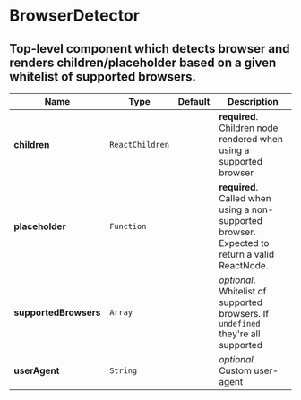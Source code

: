 # BrowserDetector

## Top-level component which detects browser and renders children/placeholder based on a given whitelist of supported browsers.

|Name|Type|Default|Description|
|----|----|-------|-----------|
| **children** | <code>ReactChildren</code> |  | **required**. Children node rendered when using a supported browser |
| **placeholder** | <code>Function</code> |  | **required**. Called when using a non-supported browser. Expected to return a valid ReactNode. |
| **supportedBrowsers** | <code>Array<Browser></code> |  | *optional*. Whitelist of supported browsers. If `undefined` they're all supported |
| **userAgent** | <code>String</code> |  | *optional*. Custom user-agent |